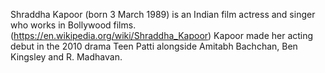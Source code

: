 Shraddha Kapoor (born 3 March 1989) is an Indian film actress and singer who works in Bollywood films.
(https://en.wikipedia.org/wiki/Shraddha_Kapoor)
Kapoor made her acting debut in the 2010 drama Teen Patti alongside Amitabh Bachchan, Ben Kingsley and R. Madhavan.